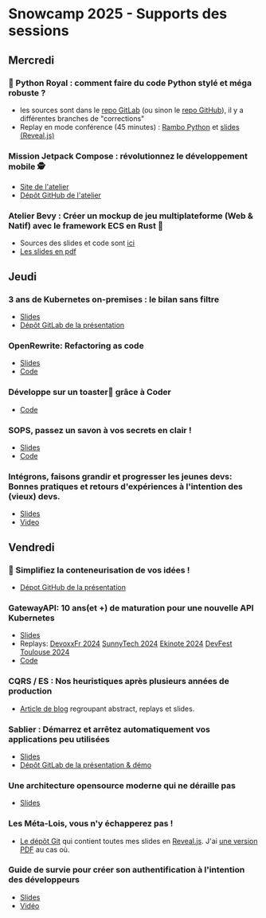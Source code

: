 # Snowcamp 2025 - Supports des sessions

## Mercredi

### 🐍 Python Royal : comment faire du code Python stylé et méga robuste ?
* les sources sont dans le [repo GitLab](https://gitlab.com/jgaffiot1/python-royal) (ou sinon le [repo GitHub](https://github.com/Lenormju/python-royal/)), il y a différentes branches de "corrections"
* Replay en mode conférence (45 minutes) : [Rambo Python](https://youtube.com/watch?v=t-f0cuOiuu0) et [slides (Reveal.js)](https://www.lenormand-julien.fr/talks/Meetup%20Python%202024-10%20-%20Rambo%20Python.html)

### Mission Jetpack Compose : révolutionnez le développement mobile 🕵️
* [Site de l'atelier](https://audreygentili.github.io/Mostwanted-Workshop-Page/)
* [Dépôt GitHub de l'atelier](https://github.com/olivierperez/workshop-MostWanted)

### Atelier Bevy : Créer un mockup de jeu multiplateforme (Web & Natif) avec le framework ECS en Rust 🦀
* Sources des slides et code sont [ici](https://github.com/uggla/bevy_university)
* [Les slides en pdf](https://github.com/uggla/bevy_university/blob/main/slides/bevy_university.pdf)


## Jeudi

### 3 ans de Kubernetes on-premises : le bilan sans filtre
* [Slides](https://lgatellier.gitlab.io/talk-rex-3-ans-k8s/)
* [Dépôt GitLab de la présentation](https://gitlab.com/lgatellier/talk-rex-3-ans-k8s/)

### OpenRewrite: Refactoring as code

* [Slides](https://jtama.github.io/openrewrite-refactoring-as-code/snowcamp/#/)
* [Code](https://github.com/jtama/openrewrite-refactoring-as-code)

### Développe sur un toaster🍞 grâce à Coder

* [Code](https://gitlab.com/conferences-pvulliemin/coder)

### SOPS, passez un savon à vos secrets en clair !

* [Slides](https://sops.talks.sylvain.dev/snowcamp-2025/#/)
* [Code](https://github.com/sylvainmetayer/talk-sops)

### Intégrons, faisons grandir et progresser les jeunes devs: Bonnes pratiques et retours d'expériences à l'intention des (vieux) devs.

* [Slides](https://speakerdeck.com/alexandretouret/rvd24-integrons-faisons-grandir-et-progresser-les-jeunes-devs-bonnes-pratiques-et-retours-dexperiences-a-lintention-des-vieux-devs)
* [Video](https://youtu.be/V3jCZgEgUn8)

## Vendredi

### 🐋 Simplifiez la conteneurisation de vos idées !

* [Dépot GitHub de la présentation](https://github.com/taorepoara/pres-dofigen)

### GatewayAPI: 10 ans(et +) de maturation pour une nouvelle API Kubernetes 

* [Slides](https://link.davinkevin.fr/GwAPI-snowcamp25-slides)
* Replays: [DevoxxFr 2024](https://link.davinkevin.fr/GwAPI-devoxxfr24-video) [SunnyTech 2024](https://link.davinkevin.fr/GwAPI-sunnytech24-video) [Ekinote 2024](https://link.davinkevin.fr/GwAPI-ekinote2024-video) [DevFest Toulouse 2024](https://link.davinkevin.fr/GwAPI-DevFestTLS24-video)
* [Code](https://link.davinkevin.fr/GwAPI-snowcamp25-code)

### CQRS / ES : Nos heuristiques après plusieurs années de production

* [Article de blog](https://romaintrm.github.io/posts/2024-11-26/) regroupant abstract, replays et slides.  

### Sablier : Démarrez et arrêtez automatiquement vos applications peu utilisées

* [Slides](https://lgatellier.gitlab.io/talk-sablier/)
* [Dépôt GitLab de la présentation & démo](https://gitlab.com/lgatellier/talk-sablier/)

### Une architecture opensource moderne qui ne déraille pas

* [Slides](https://fr.slideshare.net/slideshow/snowcamp-2025-une-architecture-qui-ne-deraille-pas/275103626)

### Les Méta-Lois, vous n'y échapperez pas !

* [Le dépôt Git](https://github.com/StephaneTrebel/presentations/tree/main/meta-lois) qui contient toutes mes slides en [Reveal.js](https://revealjs.com/). J'ai [une version PDF](https://github.com/StephaneTrebel/presentations/blob/main/meta-lois/slides-snowcamp.pdf) au cas où.

### Guide de survie pour créer son authentification à l'intention des développeurs

* [Slides](https://docs.google.com/presentation/d/174oNWZvj_V-Ya0-V4X_AIGwxNDgNkXbQ8GmuuGaOz6c/edit#slide=id.g3119b0202e3_0_91)
* [Vidéo](https://www.youtube.com/watch?v=rqkEioqs1Ys)

